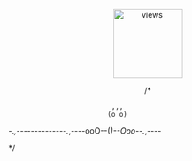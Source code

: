 <p align="middle">
<a href="https://github.com/MahadMuhammad"><img alt="views" title="Github views" src="https://komarev.com/ghpvc/?username=MahadMuhammad&style=flat-circle" width="125"/></a>

<p align="middle">
/*
                                             
                              ,,,              
                             (o o)             
-._,--------------._,----ooO--(_)--Ooo--._,----


*/
